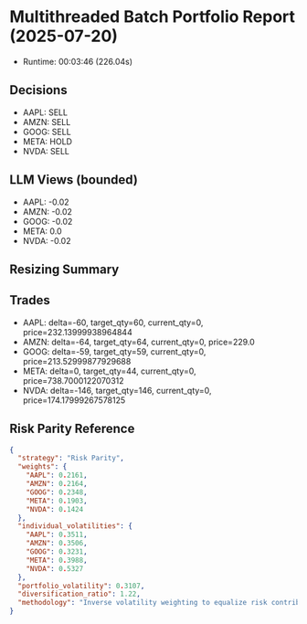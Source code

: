 # Multithreaded Batch Portfolio Report (2025-07-20)

- Runtime: 00:03:46 (226.04s)

## Decisions

- AAPL: SELL
- AMZN: SELL
- GOOG: SELL
- META: HOLD
- NVDA: SELL

## LLM Views (bounded)

- AAPL: -0.02
- AMZN: -0.02
- GOOG: -0.02
- META: 0.0
- NVDA: -0.02

## Resizing Summary

## Trades

- AAPL: delta=-60, target_qty=60, current_qty=0, price=232.13999938964844
- AMZN: delta=-64, target_qty=64, current_qty=0, price=229.0
- GOOG: delta=-59, target_qty=59, current_qty=0, price=213.52999877929688
- META: delta=0, target_qty=44, current_qty=0, price=738.7000122070312
- NVDA: delta=-146, target_qty=146, current_qty=0, price=174.17999267578125

## Risk Parity Reference

```json
{
  "strategy": "Risk Parity",
  "weights": {
    "AAPL": 0.2161,
    "AMZN": 0.2164,
    "GOOG": 0.2348,
    "META": 0.1903,
    "NVDA": 0.1424
  },
  "individual_volatilities": {
    "AAPL": 0.3511,
    "AMZN": 0.3506,
    "GOOG": 0.3231,
    "META": 0.3988,
    "NVDA": 0.5327
  },
  "portfolio_volatility": 0.3107,
  "diversification_ratio": 1.22,
  "methodology": "Inverse volatility weighting to equalize risk contribution"
}
```